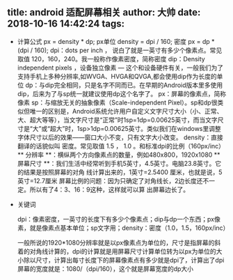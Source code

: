 title: android 适配屏幕相关
author: 大帅
date: 2018-10-16 14:42:24
tags:
---
- 计算公式
		px = density * dp; px单位
		density = dpi / 160; 密度
		px = dp * (dpi / 160);
        dpi：dots per inch ， 说白了就是一英寸有多少个像素点。常见取值 120，160，240。我一般称作像素密度，简称密度
		dip：Density independent pixels ，设备独立像素 — 这个和设备硬件有关，一般我们为了支持手机上多种分辨率,如WVGA、HVGA和QVGA,都会使用dip作为长度的单位
		dp：与dip完全相同，只是名字不同而已。在早期的Android版本里多使用dip，后来为了与sp统一就建议使用dp这个名字了。
		px：屏幕的像素点，简称像素
		sp：与缩放无关的抽象像素（Scale-independent Pixel）。sp和dp很类似但唯一的区别是，Android系统允许用户自定义文字尺寸大小（小、正常、大、超大等等），当文字尺寸是“正常”时1sp=1dp=0.00625英寸，而当文字尺寸是“大”或“超大”时，1sp>1dp=0.00625英寸。类似我们在windows里调整字体尺寸以后的效果——窗口大小不变，只有文字大小改变。
		density：直接翻译的话貌似叫 密度。常见取值 1.5 ， 1.0 。和标准dpi的比例（160px/inc）
		** 分辨率 **：横纵两个方向像素点的数量，例如480x800，1920x1080
		** 屏幕尺寸 **：我们生活中经常听到手机5英寸，4.5英寸。电脑23.8英寸。它的结果是按照屏幕的对角	线计算出来的，1英寸=2.5400 厘米，也就是说，5英寸=12.7厘米
		屏幕比例的问题：因为只确定了对角线长，2边长度还不一定。所以有了4：3、16：9这种，这样就可以算	出屏幕边长了。

- 关键词
	
    dpi：像素密度，一英寸的长度下有多少个像素点；dip与dp一个东西；px像素，就是像素点基本单位；sp文字用；density：密度（1.0，1.5，160px/inc）
   
   一般所说的1920*1080分辨率就是以px像素点为单位的，尺寸是指屏幕的斜着的对角线计算的，dpi的计算就是用屏幕尺寸计算单位转为以px为单位的大小除以尺寸，计算出每寸长度下的屏幕像素点有多少就是dpi了，计算出了dpi屏幕的宽度就是：1080/（dpi/160），这个就是屏幕宽度的dp大小
    
    